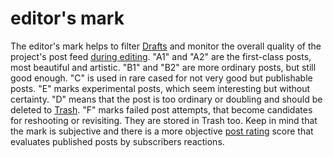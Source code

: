 # editor's mark

The editor's mark helps to filter [Drafts](./drafts.md) and monitor the overall quality of the project's post feed
[during editing](./editing.md). "A1" and "A2" are the first-class posts, most beautiful and artistic. "B1" and "B2" are
more ordinary posts, but still good enough. "C" is used in rare cased for not very good but publishable posts. "E" marks
experimental posts, which seem interesting but without certainty. "D" means that the post is too ordinary or doubling
and should be deleted to [Trash](./trash.md). "F" marks failed post attempts, that become candidates for reshooting or
revisiting. They are stored in Trash too. Keep in mind that the mark is subjective and there is a more objective
[post rating](./post-rating.md) score that evaluates published posts by subscribers reactions.
